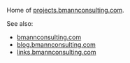 Home of [projects.bmannconsulting.com](http://projects.bmannconsulting.com).

See also:

* [bmannconsulting.com](http://www.bmannconsulting.com)
* [blog.bmannconsulting.com](http://blog.bmannconsulting.com)
* [links.bmannconsulting.com](http://links.bmannconsulting.com)